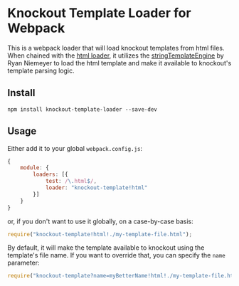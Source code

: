 # Knockout Template Loader for Webpack

This is a webpack loader that will load knockout templates from html files. When chained with the [html loader](https://github.com/webpack/html-loader), it utilizes the [stringTemplateEngine](https://github.com/rniemeyer/SamplePresentation/blob/master/js/stringTemplateEngine.js) by Ryan Niemeyer to load the html template and make it available to knockout's template parsing logic.

## Install

```
npm install knockout-template-loader --save-dev
```

## Usage

Either add it to your global `webpack.config.js`:

```js
{
	module: {
		loaders: [{
			test: /\.html$/,
			loader: "knockout-template!html"
		}]
	}
}
```

or, if you don't want to use it globally, on a case-by-case basis:

```js
require("knockout-template!html!./my-template-file.html");
```

By default, it will make the template available to knockout using the template's file name. If you want to override that, you can specify the `name` parameter:

```js
require("knockout-template?name=myBetterName!html!./my-template-file.html");
```
